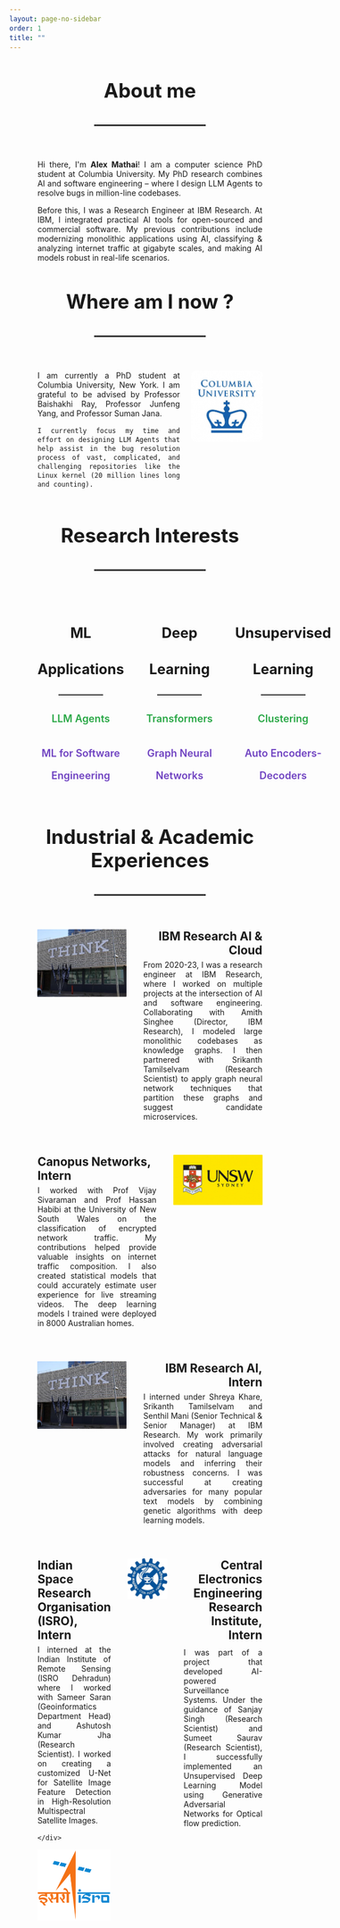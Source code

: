 ```yaml
---
layout: page-no-sidebar
order: 1
title: ""
---
```


<div style="padding: 0 10%; max-width: 1200px; margin: 0 auto;">

<div style="text-align: center; margin: 40px 0;">
  <h2 style="font-size: 2.5em; font-weight: bold; margin-bottom: 40px;">About me</h2>
  <div style="height: 3px; background-color: #333; margin: 0 auto 60px auto; width: 200px;"></div>
</div>

<div style="text-align: justify;">

Hi there, I'm <strong>Alex Mathai</strong>! I am a computer science PhD student at Columbia University. My PhD research combines AI and software engineering – where I design LLM Agents to resolve bugs in million-line codebases.

Before this, I was a Research Engineer at IBM Research. At IBM, I integrated practical AI tools for open-sourced and commercial software. My previous contributions include modernizing monolithic applications using AI, classifying & analyzing internet traffic at gigabyte scales, and making AI models robust in real-life scenarios.

</div>

<div style="text-align: center; margin: 40px 0;">
  <h2 style="font-size: 2.5em; font-weight: bold; margin-bottom: 40px;">Where am I now ?</h2>
  <div style="height: 3px; background-color: #333; margin: 0 auto 60px auto; width: 200px;"></div>
</div>

<div style="display: flex; align-items: flex-start; gap: 20px; margin-bottom: 20px;">
  <div style="flex: 2; text-align: justify;">
    I am currently a PhD student at Columbia University, New York. I am grateful to be advised by Professor Baishakhi Ray, Professor Junfeng Yang, and Professor Suman Jana. 

    I currently focus my time and effort on designing LLM Agents that help assist in the bug resolution process of vast, complicated, and challenging repositories like the Linux kernel (20 million lines long and counting).
  </div>
  <div style="flex: 1;">
    <img src="/assets/img/columbia-logo.jpg" alt="Columbia University" style="width: 100%; max-width: 200px; border-radius: 8px;">
  </div>
</div> 

<div style="text-align: center; margin: 40px 0;">
  <h2 style="font-size: 2.5em; font-weight: bold; margin-bottom: 40px;">Research Interests</h2>
  <div style="height: 3px; background-color: #333; margin: 0 auto 60px auto; width: 200px;"></div>
</div>

<div style="display: flex; justify-content: space-around; align-items: flex-start; gap: 40px; margin: 60px 0;">
  <div style="flex: 1; text-align: center;">
    <h3 style="font-size: 1.8em; font-weight: bold; margin-bottom: 20px;">ML</h3>
    <h3 style="font-size: 1.8em; font-weight: bold; margin-bottom: 30px;">Applications</h3>
    <div style="height: 2px; background-color: #333; margin: 0 auto 30px auto; width: 80px;"></div>
    <p style="color: #28a745; font-size: 1.3em; font-weight: 600; margin-bottom: 40px;">LLM Agents</p>
    <p style="color: #6f42c1; font-size: 1.3em; font-weight: 600;">ML for Software</p>
    <p style="color: #6f42c1; font-size: 1.3em; font-weight: 600;">Engineering</p>
  </div>

  <div style="flex: 1; text-align: center;">
    <h3 style="font-size: 1.8em; font-weight: bold; margin-bottom: 20px;">Deep</h3>
    <h3 style="font-size: 1.8em; font-weight: bold; margin-bottom: 30px;">Learning</h3>
    <div style="height: 2px; background-color: #333; margin: 0 auto 30px auto; width: 80px;"></div>
    <p style="color: #28a745; font-size: 1.3em; font-weight: 600; margin-bottom: 40px;">Transformers</p>
    <p style="color: #6f42c1; font-size: 1.3em; font-weight: 600;">Graph Neural</p>
    <p style="color: #6f42c1; font-size: 1.3em; font-weight: 600;">Networks</p>
  </div>

  <div style="flex: 1; text-align: center;">
    <h3 style="font-size: 1.8em; font-weight: bold; margin-bottom: 20px;">Unsupervised</h3>
    <h3 style="font-size: 1.8em; font-weight: bold; margin-bottom: 30px;">Learning</h3>
    <div style="height: 2px; background-color: #333; margin: 0 auto 30px auto; width: 80px;"></div>
    <p style="color: #28a745; font-size: 1.3em; font-weight: 600; margin-bottom: 40px;">Clustering</p>
    <p style="color: #6f42c1; font-size: 1.3em; font-weight: 600;">Auto Encoders-</p>
    <p style="color: #6f42c1; font-size: 1.3em; font-weight: 600;">Decoders</p>
  </div>
</div>

<div style="text-align: center; margin: 40px 0;">
  <h2 style="font-size: 2.5em; font-weight: bold; margin-bottom: 40px;">Industrial & Academic Experiences</h2>
  <div style="height: 3px; background-color: #333; margin: 0 auto 60px auto; width: 200px;"></div>
</div>


<div style="display: flex; align-items: flex-start; gap: 30px; margin-bottom: 60px;">
  <div style="flex: 1.5;">
    <img src="/assets/img/ibm-think.jpg" alt="IBM Research" style="width: 100%; max-width: 800px; border-radius: 1px;">
  </div>
  <div style="flex: 2;">
    <h3 style="text-align: right; font-size: 1.5em; font-weight: bold; margin-top: 0; margin-bottom:5px;">IBM Research AI & Cloud</h3>
    <div style="text-align: justify;">
      From 2020-23, I was a research engineer at IBM Research, where I worked on multiple projects at the intersection of AI and software engineering. Collaborating with Amith Singhee (Director, IBM Research), I modeled large monolithic codebases as knowledge graphs. I then partnered with Srikanth Tamilselvam (Research Scientist) to apply graph neural network techniques that partition these graphs and suggest candidate microservices.
    </div>
  </div>
</div>


<div style="display: flex; align-items: flex-start; gap: 30px; margin-bottom: 60px;">
  <div style="flex: 2;">
    <h3 style="text-align: left; font-size: 1.5em; font-weight: bold; margin-top: 0; margin-bottom:5px;">Canopus Networks, Intern
</h3>
    <div style="text-align: justify;">
      I worked with Prof Vijay Sivaraman and Prof Hassan Habibi at the University of New South Wales on the classification of encrypted network traffic. My contributions helped provide valuable insights on internet traffic composition. I also created statistical models that could accurately estimate user experience for live streaming videos. The deep learning models I trained were deployed in 8000 Australian homes.
    </div>
  </div>
    <div style="flex: 1.5;">
    <img src="/assets/img/unsw-logo.jpg" alt="Canopus Networks, Intern" style="width: 100%; max-width: 800px; border-radius: 1px;">
  </div>
</div>


<div style="display: flex; align-items: flex-start; gap: 30px; margin-bottom: 60px;">
  <div style="flex: 1.5;">
    <img src="/assets/img/ibm-think.jpg" alt="IBM Research" style="width: 100%; max-width: 800px; border-radius: 1px;">
  </div>
  <div style="flex: 2;">
    <h3 style="text-align: right; font-size: 1.5em; font-weight: bold; margin-top: 0; margin-bottom:5px;">IBM Research AI, Intern
</h3>
    <div style="text-align: justify;">
 I interned under Shreya Khare, Srikanth Tamilselvam and  Senthil Mani (Senior Technical & Senior Manager) at IBM Research. My work primarily involved creating adversarial attacks for natural language models and inferring their robustness concerns. I was successful at creating adversaries for many popular text models by combining genetic algorithms with deep learning models.
    </div>
  </div>
</div>


<div style="display: flex; align-items: flex-start; gap: 30px; margin-bottom: 60px;">
  <div style="flex: 2;">
    <h3 style="text-align: left; font-size: 1.5em; font-weight: bold; margin-top: 0; margin-bottom:5px;">Indian Space Research Organisation (ISRO), Intern
</h3>
    <div style="text-align: justify;">
I interned at the Indian Institute of Remote Sensing (ISRO Dehradun) where I worked with Sameer Saran (Geoinformatics Department Head) and Ashutosh Kumar Jha (Research Scientist). I worked on creating a customized U-Net for Satellite Image Feature Detection in High-Resolution Multispectral Satellite Images.

    </div>
  </div>
    <div style="flex: 1.5;">
    <img src="/assets/img/isro.jpg" alt="Canopus Networks, Intern" style="width: 100%; max-width: 800px; border-radius: 1px;">
  </div>
</div>



<div style="display: flex; align-items: flex-start; gap: 30px; margin-bottom: 60px;">
  <div style="flex: 1;">
    <img src="/assets/img/ceeri.png" alt="IBM Research" style="width: 100%; max-width: 100; border-radius: 1px;">
  </div>
  <div style="flex: 2;">
    <h3 style="text-align: right; font-size: 1.5em; font-weight: bold; margin-top: 0; margin-bottom:10px;">Central Electronics Engineering Research Institute, Intern
</h3>
    <div style="text-align: justify;">
I was part of a project that developed AI-powered Surveillance Systems. Under the guidance of Sanjay Singh (Research Scientist) and Sumeet Saurav (Research Scientist), I successfully implemented an Unsupervised Deep Learning Model using Generative Adversarial Networks for Optical flow prediction.
    </div>
  </div>
</div>

</div>
